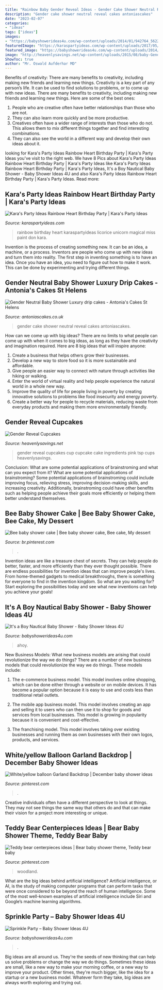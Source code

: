 ```yaml
---
title: "Rainbow Baby Gender Reveal Ideas - Gender Cake Shower Neutral Reveal Cakes Antoniascakes"
description: "Gender cake shower neutral reveal cakes antoniascakes"
date: "2023-02-07"
categories:
- "ideas"
tags: ["ideas"]
images:
- "https://babyshowerideas4u.com/wp-content/uploads/2014/01/942764_562257347138812_1699908621_n.jpg"
featuredImage: "https://karaspartyideas.com/wp-content/uploads/2017/05/Rainbow-Heart-Birthday-Party-via-Karas-Party-Ideas-KarasPartyIdeas.com7_.jpeg"
featured_image: "https://babyshowerideas4u.com/wp-content/uploads/2014/02/Baby-Sprinkle-Party.jpg"
image: "http://heavenlysavings.net/wp-content/uploads/2015/08/baby-Gender-CC-10--577x866-custom.jpg"
ShowToc: true
author: "Mr. Oswald Aufderhar MD"
---
```



Benefits of creativity: There are many benefits to creativity, including making new friends and learning new things.
Creativity is a key part of any person’s life. It can be used to find solutions to problems, or to come up with new ideas. There are many benefits to creativity, including making new friends and learning new things. Here are some of the best ones: 
1. People who are creative often have better relationships than those who are not.
2. They can also learn more quickly and be more productive.
3. Creatives often have a wider range of interests than those who do not. This allows them to mix different things together and find interesting combinations.
4. They can also see the world in a different way and develop their own ideas about it.

	

		
looking for Kara&#039;s Party Ideas Rainbow Heart Birthday Party | Kara&#039;s Party Ideas you've visit to the right web. We have 8 Pics about Kara&#039;s Party Ideas Rainbow Heart Birthday Party | Kara&#039;s Party Ideas like Kara&#039;s Party Ideas Rainbow Heart Birthday Party | Kara&#039;s Party Ideas, It&#039;s a Boy Nautical Baby Shower - Baby Shower Ideas 4U and also Kara&#039;s Party Ideas Rainbow Heart Birthday Party | Kara&#039;s Party Ideas. Read more:
		
    
## Kara&#039;s Party Ideas Rainbow Heart Birthday Party | Kara&#039;s Party Ideas

<img loading=lazy src="https://karaspartyideas.com/wp-content/uploads/2017/05/Rainbow-Heart-Birthday-Party-via-Karas-Party-Ideas-KarasPartyIdeas.com7_.jpeg" onerror="this.onerror=null;this.src='https://tse4.mm.bing.net/th?id=OIP.KXhJ1JfyFbeSA5A83bEU0wHaLH&amp;pid=15.1';" alt="Kara&#039;s Party Ideas Rainbow Heart Birthday Party | Kara&#039;s Party Ideas">

_Source: karaspartyideas.com_

>rainbow birthday heart karaspartyideas licorice unicorn magical miss paint don kara. 

	

Invention is the process of creating something new. It can be an idea, a machine, or a process. Inventors are people who come up with new ideas and turn them into reality. The first step in inventing something is to have an idea. Once you have an idea, you need to figure out how to make it work. This can be done by experimenting and trying different things.

    
## Gender Neutral Baby Shower Luxury Drip Cakes - Antonia&#039;s Cakes St Helens

<img loading=lazy src="https://antoniascakes.co.uk/wp-content/uploads/2018/08/gender-reveal-cake-615x985.jpg" onerror="this.onerror=null;this.src='https://tse1.mm.bing.net/th?id=OIP.sR2NBRSWtxdqMYCORsvuRwHaL3&amp;pid=15.1';" alt="Gender Neutral Baby Shower Luxury drip cakes - Antonia&#039;s Cakes St Helens">

_Source: antoniascakes.co.uk_

>gender cake shower neutral reveal cakes antoniascakes. 

	

How can we come up with big ideas?
There are no limits to what people can come up with when it comes to big ideas, as long as they have the creativity and imagination required. Here are 8 big ideas that will inspire anyone:
1. Create a business that helps others grow their businesses. 
2. Develop a new way to store food so it is more sustainable and affordable. 
3. Give people an easier way to connect with nature through activities like hiking or walking. 
4. Enter the world of virtual reality and help people experience the natural world in a whole new way. 
5. Improve the quality of life for people living in poverty by creating innovative solutions to problems like food insecurity and energy poverty. 
6. Create a better way for people to recycle materials, reducing waste from everyday products and making them more environmentally friendly. 

    
## Gender Reveal Cupcakes

<img loading=lazy src="http://heavenlysavings.net/wp-content/uploads/2015/08/baby-Gender-CC-10--577x866-custom.jpg" onerror="this.onerror=null;this.src='https://tse4.mm.bing.net/th?id=OIP.ZgeQkCxiJNAOXWpMhtCE-QHaLH&amp;pid=15.1';" alt="Gender Reveal Cupcakes">

_Source: heavenlysavings.net_

>gender reveal cupcakes cup cupcake cake ingredients pink tsp cups heavenlysavings. 

	

Conclusion: What are some potential applications of brainstroming and what can you expect from it?
What are some potential applications of brainstroming?
Some potential applications of brainstroming could include improving focus, relieving stress, improving decision-making skills, and increasing creativity. Additionally, brainstroming could have other benefits such as helping people achieve their goals more efficiently or helping them better understand themselves.

    
## Bee Baby Shower Cake | Bee Baby Shower Cake, Bee Cake, My Dessert

<img loading=lazy src="https://i.pinimg.com/736x/57/94/59/5794593f3092f78f955b1fe2ddeb30e5--bee-baby-showers-baby-shower-cakes.jpg" onerror="this.onerror=null;this.src='https://tse1.mm.bing.net/th?id=OIP.JdllxqumUPhlQz8F3lSpeAHaJ3&amp;pid=15.1';" alt="Bee baby shower cake | Bee baby shower cake, Bee cake, My dessert">

_Source: br.pinterest.com_

>. 

	

Invention ideas are like a treasure chest of secrets. They can help people do better, faster, and more efficiently than they ever thought possible. There are endless possibilities for invention ideas that can improve people's lives. From home-themed gadgets to medical breakthroughs, there is something for everyone to find in the invention kingdom. So what are you waiting for? Start exploring the possibilities today and see what new inventions can help you achieve your goals!

    
## It&#039;s A Boy Nautical Baby Shower - Baby Shower Ideas 4U

<img loading=lazy src="https://babyshowerideas4u.com/wp-content/uploads/2014/01/942764_562257347138812_1699908621_n.jpg" onerror="this.onerror=null;this.src='https://tse2.mm.bing.net/th?id=OIP.2x_huHpiptJyiPh6Vz7aSgHaFj&amp;pid=15.1';" alt="It&#039;s a Boy Nautical Baby Shower - Baby Shower Ideas 4U">

_Source: babyshowerideas4u.com_

>ahoy. 

	

New Business Models: What new business models are arising that could revolutionize the way we do things?
There are a number of new business models that could revolutionize the way we do things. These models include:
1. The e-commerce business model. This model involves online shopping, which can be done either through a website or on mobile devices. It has become a popular option because it is easy to use and costs less than traditional retail outlets.

2. The mobile app business model. This model involves creating an app and selling it to users who can then use it to shop for goods and services from local businesses. This model is growing in popularity because it is convenient and cost-effective.

3. The franchising model. This model involves taking over existing businesses and running them as own businesses with their own logos, products, and services.

    
## White/yellow Balloon Garland Backdrop | December Baby Shower Ideas

<img loading=lazy src="https://i.pinimg.com/736x/3b/ec/64/3bec64147942e15f787a6f7e09733819.jpg" onerror="this.onerror=null;this.src='https://tse2.mm.bing.net/th?id=OIP.WfjxWTb6b1fnSCHDlxdLegHaJ4&amp;pid=15.1';" alt="White/yellow balloon Garland Backdrop | December baby shower ideas">

_Source: pinterest.com_

>. 

	

Creative individuals often have a different perspective to look at things. They may not see things the same way that others do and that can make their vision for a project more interesting or unique.

    
## Teddy Bear Centerpieces Ideas | Bear Baby Shower Theme, Teddy Bear Baby

<img loading=lazy src="https://i.pinimg.com/736x/ef/94/b6/ef94b6330c5e4b0ab6125fe8ef07201e.jpg" onerror="this.onerror=null;this.src='https://tse4.mm.bing.net/th?id=OIP.oD4hhcaJMMzrCFMuLRHqfwHaJ3&amp;pid=15.1';" alt="Teddy bear centerpieces ideas | Bear baby shower theme, Teddy bear baby">

_Source: pinterest.com_

>woodland. 

	

What are the big ideas behind artificial intelligence?
Artificial intelligence, or AI, is the study of making computer programs that can perform tasks that were once considered to be beyond the reach of human intelligence. Some of the most well-known examples of artificial intelligence include Siri and Google’s machine learning algorithms.

    
## Sprinkle Party – Baby Shower Ideas 4U

<img loading=lazy src="https://babyshowerideas4u.com/wp-content/uploads/2014/02/Baby-Sprinkle-Party.jpg" onerror="this.onerror=null;this.src='https://tse3.mm.bing.net/th?id=OIP.we23DYlOavcQUb_hQciecAHaLZ&amp;pid=15.1';" alt="Sprinkle Party – Baby Shower Ideas 4U">

_Source: babyshowerideas4u.com_

>. 

	

Big ideas are all around us. They're the seeds of new thinking that can help us solve problems or change the way we do things. Sometimes these ideas are small, like a new way to make your morning coffee, or a new way to improve your product. Other times, they're much bigger, like the idea for a startup or a new business model. Whatever form they take, big ideas are always worth exploring and trying out.

